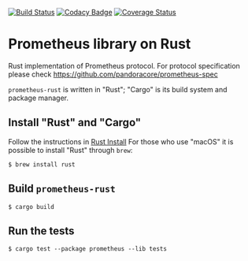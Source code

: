 [![Build Status](https://travis-ci.org/pandoracore/prometheus-rust.svg?branch=master)](https://travis-ci.org/pandoracore/prometheus-rust) [![Codacy Badge](https://api.codacy.com/project/badge/Grade/6289725dbd8d4751b3fa8180e962c185)](https://www.codacy.com/app/pandoracore/prometheus-rust?utm_source=github.com&amp;utm_medium=referral&amp;utm_content=pandoracore/prometheus-rust&amp;utm_campaign=Badge_Grade) [![Coverage Status](https://coveralls.io/repos/github/pandoracore/prometheus-rust/badge.svg?branch=master)](https://coveralls.io/github/pandoracore/prometheus-rust?branch=master)

# Prometheus library on Rust

Rust implementation of Prometheus protocol. For protocol specification please check 
<https://github.com/pandoracore/prometheus-spec>

`prometheus-rust` is written in "Rust"; "Cargo" is its build system and package manager.

## Install "Rust" and "Cargo"

Follow the instructions in [Rust Install](https://www.rust-lang.org/en-US/install.html)
For those who use "macOS" it is possible to install "Rust" through `brew`:

`$ brew install rust`

## Build `prometheus-rust`

`$ cargo build`

## Run the tests

`$ cargo test --package prometheus --lib tests`
